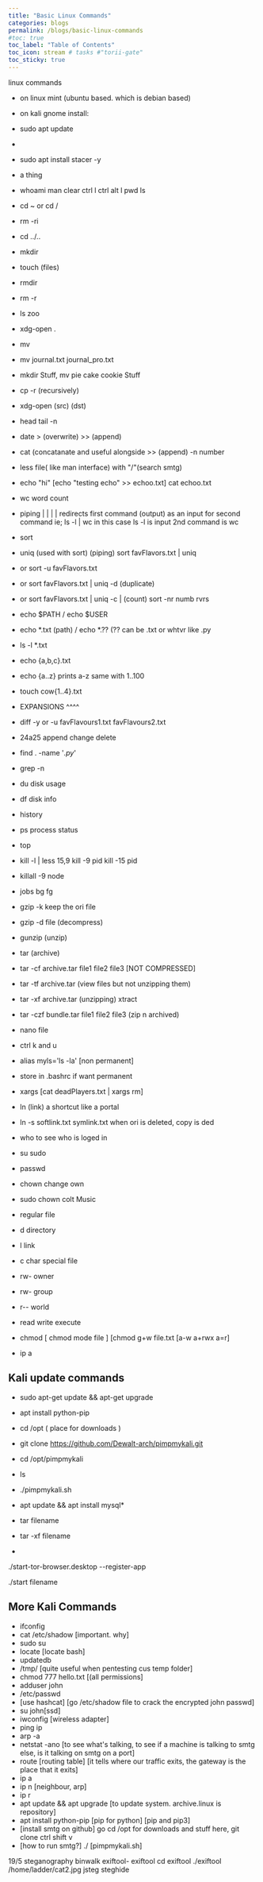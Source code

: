 ```yaml
---
title: "Basic Linux Commands"
categories: blogs
permalink: /blogs/basic-linux-commands
#toc: true
toc_label: "Table of Contents"
toc_icon: stream # tasks #"torii-gate"
toc_sticky: true
---
```


linux commands

- on linux mint (ubuntu based. which is debian based)
- on kali gnome install:
- sudo apt update
- 

- sudo apt install stacer -y
- a thing
- whoami man clear ctrl l ctrl alt l pwd ls
- cd ~            or cd /
- rm -ri 
- cd ../..
- mkdir 
- touch (files) 
- rmdir
- rm -r
- ls zoo
- xdg-open .
- mv
- mv journal.txt journal_pro.txt
- mkdir Stuff, mv pie cake cookie Stuff
- cp -r (recursively)
- xdg-open (src) (dst)
- head tail -n
- date > (overwrite) >> (append)
- cat (concatanate and useful alongside >> (append) -n number
- less file( like man interface) with "/"(search smtg)
- echo "hi" [echo "testing echo" >> echoo.txt] cat echoo.txt
- wc word count

- piping | | | | redirects first command (output) as an input for second command ie; ls -l | wc       in this case ls -l is input 2nd command is wc
- sort
- uniq (used with sort) (piping) sort favFlavors.txt | uniq
- or sort -u favFlavors.txt
- or sort favFlavors.txt | uniq -d (duplicate) 
- or sort favFlavors.txt | uniq -c | (count) sort -nr numb rvrs
- echo $PATH / echo $USER
- echo *.txt (path)   / echo *.?? (?? can be .txt or whtvr like .py
- ls -l *.txt
- echo {a,b,c}.txt
- echo {a..z} prints a-z same with 1..100
- touch cow{1..4}.txt
- EXPANSIONS ^^^^ 
- diff -y or -u favFlavours1.txt favFlavours2.txt
- 24a25 append change delete
- find . -name '*.py*'
- grep -n
- du disk usage
- df disk info
- history
- ps process status
- top
- kill -l | less              15,9    kill -9 pid kill -15 pid
- killall -9 node
- jobs bg fg
- gzip -k keep the ori file
- gzip -d file (decompress)
- gunzip (unzip)
- tar (archive)
- tar -cf archive.tar file1 file2 file3 [NOT COMPRESSED]
- tar -tf archive.tar (view files but not unzipping them)
- tar -xf archive.tar (unzipping) xtract
- tar -czf bundle.tar file1 file2 file3 (zip n archived)
- nano file 
- ctrl k and u
- alias myls='ls -la' [non permanent]
- store in .bashrc if want permanent
- xargs [cat deadPlayers.txt | xargs rm]
- ln (link) a shortcut like a portal
- ln -s softlink.txt symlink.txt when ori is deleted, copy is ded
- who to see who is loged in
- su sudo
- passwd
- chown change own
- sudo chown colt Music
- regular file
- d directory
- l link
- c char special file
- rw- owner
- rw- group
- r-- world
- read write execute
- chmod [ chmod mode file ] [chmod g+w file.txt [a-w a+rwx a=r]
- ip a


## Kali update commands
- sudo apt-get update && apt-get upgrade
- apt install python-pip

- cd /opt ( place for downloads )
- git clone https://github.com/Dewalt-arch/pimpmykali.git
- cd /opt/pimpmykali
- ls
- ./pimpmykali.sh
- apt update && apt install mysql*
- tar filename
- tar -xf filename
- ```
./start-tor-browser.desktop --register-app

./start filename


## More Kali Commands
- ifconfig
- cat /etc/shadow [important. why]
- sudo su
- locate [locate bash]
- updatedb
- /tmp/ [quite useful when pentesting cus temp folder]
- chmod 777 hello.txt [(all permissions]
- adduser john
- /etc/passwd
- [use hashcat]  [go /etc/shadow file to crack the encrypted john passwd]
- su john[ssd]
- iwconfig [wireless adapter]
- ping ip
- arp -a
- netstat -ano [to see what's talking, to see if a machine is talking to smtg else, is it talking on smtg on a port]
- route [routing table]  [it tells where our traffic exits, the gateway is the place that it exits]
- ip a
- ip n [neighbour, arp]
- ip r
- apt update && apt upgrade [to update system. archive.linux is repository]
- apt install python-pip [pip for python]  [pip and pip3]
- [install smtg on github]  go cd /opt for downloads and stuff here, git clone ctrl shift v
- [how to run smtg?] ./ [pimpmykali.sh]


19/5 steganography
binwalk
exiftool- 
exiftool <filename>
cd exiftool
./exiftool /home/ladder/cat2.jpg
jsteg
steghide
